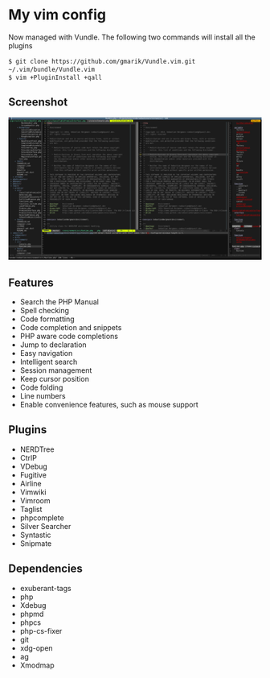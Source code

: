 # My vim config

Now managed with Vundle. The following two commands will install all the plugins

    $ git clone https://github.com/gmarik/Vundle.vim.git ~/.vim/bundle/Vundle.vim 
    $ vim +PluginInstall +qall

## Screenshot

![screenshot](/vim.png)

## Features

* Search the PHP Manual
* Spell checking
* Code formatting
* Code completion and snippets
* PHP aware code completions
* Jump to declaration
* Easy navigation
* Intelligent search
* Session management
* Keep cursor position
* Code folding
* Line numbers
* Enable convenience features, such as mouse support

## Plugins

* NERDTree
* CtrlP
* VDebug
* Fugitive
* Airline
* Vimwiki
* Vimroom
* Taglist
* phpcomplete
* Silver Searcher
* Syntastic
* Snipmate

## Dependencies

* exuberant-tags
* php
* Xdebug
* phpmd
* phpcs
* php-cs-fixer
* git
* xdg-open
* ag
* Xmodmap
